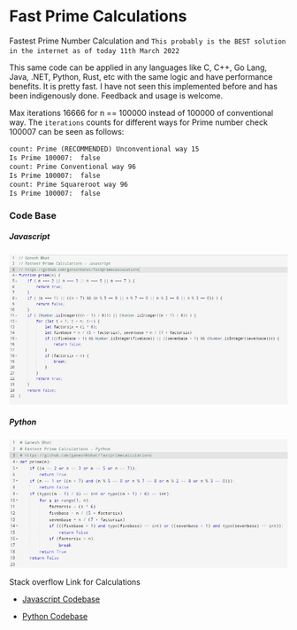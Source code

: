 # Fast Prime Calculations


Fastest Prime Number Calculation and `This probably is the BEST solution in the internet as of today 11th March 2022`


This same code can be applied in any languages like C, C++, Go Lang, Java, .NET, Python, Rust, etc with the same logic and have performance benefits. It is pretty fast. I have not seen this implemented before and has been indigenously done. Feedback and usage is welcome.


Max iterations 16666 for n == 100000 instead of 100000 of conventional way. The `iterations` counts for different ways for Prime number check 100007 can be seen as follows:


    count: Prime (RECOMMENDED) Unconventional way 15
    Is Prime 100007:  false
    count: Prime Conventional way 96
    Is Prime 100007:  false
    count: Prime Squareroot way 96
    Is Prime 100007:  false
    

### Code Base 

##### Javascript
![Javascript Codebase](./Fastest_Prime_Number_Calculations_codebase_javascript.jpeg)

##### Python
![Python Codebase](./Fastest_Prime_Number_Calculations_codebase_python.jpeg)

Stack overflow Link for Calculations

- [Javascript Codebase](https://stackoverflow.com/questions/40200089/number-prime-test-in-javascript/71437628?noredirect=1#comment126271353_71437628)

- [Python Codebase](https://stackoverflow.com/questions/1801391/how-to-create-the-most-compact-mapping-n-%e2%86%92-isprimen-up-to-a-limit-n/71438297#71438297)
